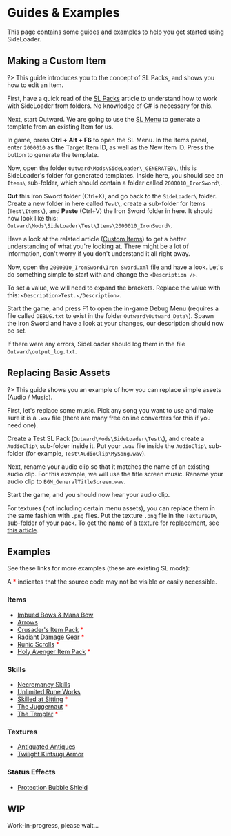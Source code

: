 # Guides & Examples

This page contains some guides and examples to help you get started using SideLoader.

## Making a Custom Item
?> This guide introduces you to the concept of SL Packs, and shows you how to edit an Item.

First, have a quick read of the [SL Packs](GettingStarted/SLPacks) article to understand how to work with SideLoader from folders. No knowledge of C# is necessary for this.

Next, start Outward. We are going to use the [SL Menu](GettingStarted/SLMenu) to generate a template from an existing Item for us.

In game, press <b>Ctrl + Alt + F6</b> to open the SL Menu. In the Items panel, enter `2000010` as the Target Item ID, as well as the New Item ID. Press the button to generate the template.

Now, open the folder `Outward\Mods\SideLoader\_GENERATED\`, this is SideLoader's folder for generated templates. Inside here, you should see an `Items\` sub-folder, which should contain a folder called `2000010_IronSword\`.

<b>Cut</b> this Iron Sword folder (Ctrl+X), and go back to the `SideLoader\` folder. Create a new folder in here called `Test\`, create a sub-folder for Items (`Test\Items\`), and <b>Paste</b> (Ctrl+V) the Iron Sword folder in here. It should now look like this: `Outward\Mods\SideLoader\Test\Items\2000010_IronSword\`.

Have a look at the related article ([Custom Items](Custom/Items)) to get a better understanding of what you're looking at. There might be a lot of information, don't worry if you don't understand it all right away.

Now, open the `2000010_IronSword\Iron Sword.xml` file and have a look. Let's do something simple to start with and change the `<Description />`.

To set a value, we will need to expand the brackets. Replace the value with this: `<Description>Test.</Description>`. 

Start the game, and press F1 to open the in-game Debug Menu (requires a file called `DEBUG.txt` to exist in the folder `Outward\Outward_Data\`). Spawn the Iron Sword and have a look at your changes, our description should now be set.

If there were any errors, SideLoader should log them in the file `Outward\output_log.txt`.

## Replacing Basic Assets

?> This guide shows you an example of how you can replace simple assets (Audio / Music).

First, let's replace some music. Pick any song you want to use and make sure it is a `.wav` file (there are many free online converters for this if you need one).

Create a Test SL Pack (`Outward\Mods\SideLoader\Test\`), and create a `AudioClip\` sub-folder inside it. Put your `.wav` file inside the `AudioClip\` sub-folder (for example, `Test\AudioClip\MySong.wav`).

Next, rename your audio clip so that it matches the name of an existing audio clip. For this example, we will use the title screen music. Rename your audio clip to `BGM_GeneralTitleScreen.wav`.

Start the game, and you should now hear your audio clip.

For textures (not including certain menu assets), you can replace them in the same fashion with `.png` files. Put the texture `.png` file in the `Texture2D\` sub-folder of your pack. To get the name of a texture for replacement, see [this article](Replacing/Textures?id=finding-textures).

## Examples

See these links for more examples (these are existing SL mods):

A <span style="color:red">*</span> indicates that the source code may not be visible or easily accessible.

### Items
* [Imbued Bows & Mana Bow](https://www.nexusmods.com/outward/mods/106)
* [Arrows](https://www.nexusmods.com/outward/mods/130)
* [Crusader's Item Pack](https://www.nexusmods.com/outward/mods/134) <span style="color:red">*</span>
* [Radiant Damage Gear](https://www.nexusmods.com/outward/mods/135) <span style="color:red">*</span>
* [Runic Scrolls](https://www.nexusmods.com/outward/mods/132) <span style="color:red">*</span>
* [Holy Avenger Item Pack](https://www.nexusmods.com/outward/mods/128) <span style="color:red">*</span>

### Skills
* [Necromancy Skills](https://www.nexusmods.com/outward/mods/105)
* [Unlimited Rune Works](https://www.nexusmods.com/outward/mods/157)
* [Skilled at Sitting](https://www.nexusmods.com/outward/mods/127) <span style="color:red">*</span>
* [The Juggernaut](https://www.nexusmods.com/outward/mods/143) <span style="color:red">*</span>
* [The Templar](https://www.nexusmods.com/outward/mods/136) <span style="color:red">*</span>

### Textures
* [Antiquated Antiques](https://www.nexusmods.com/outward/mods/154)
* [Twilight Kintsugi Armor](https://www.nexusmods.com/outward/mods/147)

### Status Effects
* [Protection Bubble Shield](https://www.nexusmods.com/outward/mods/150)

## WIP

Work-in-progress, please wait...